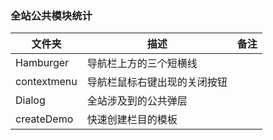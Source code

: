 ### 全站公共模块统计

文件夹 | 描述|备注
---| --- | ---
Hamburger | 导航栏上方的三个短横线||
contextmenu | 导航栏鼠标右键出现的关闭按钮||
Dialog|全站涉及到的公共弹层||
createDemo|快速创建栏目的模板
